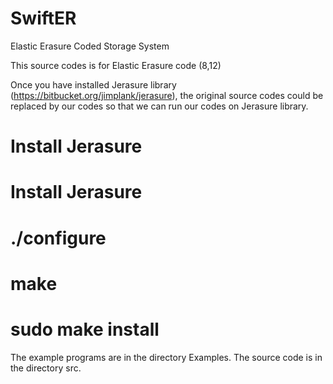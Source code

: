 # SwiftER
Elastic Erasure Coded Storage System

This source codes is for Elastic Erasure code (8,12)  

Once you have installed Jerasure library (https://bitbucket.org/jimplank/jerasure), the original source codes could be replaced by our codes so that we can run our codes on Jerasure library.

Install Jerasure
=====================

  Install Jerasure
  ======================
  # ./configure 
  # make 
  # sudo make install 

The example programs are in the directory Examples. The source code is in the directory src.
